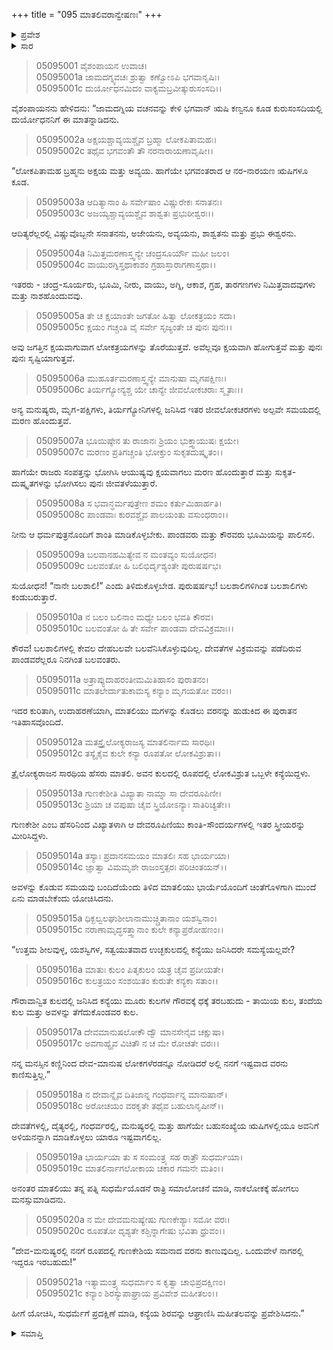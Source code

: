 +++
title = "095 ಮಾತಲಿವರಾನ್ವೇಷಣಃ"
+++

<details><summary>ಪ್ರವೇಶ</summary>


।।   ಓಂ ಓಂ ನಮೋ ನಾರಾಯಣಾಯ।।   ಶ್ರೀ ವೇದವ್ಯಾಸಾಯ ನಮಃ ।।

ಶ್ರೀ ಕೃಷ್ಣದ್ವೈಪಾಯನ ವೇದವ್ಯಾಸ ವಿರಚಿತ  

**ಶ್ರೀ ಮಹಾಭಾರತ**

**ಉದ್ಯೋಗ ಪರ್ವ**

**ಭಗವದ್ಯಾನ ಪರ್ವ**

**ಅಧ್ಯಾಯ 95**

</details>


<details><summary>ಸಾರ</summary>

ಋಷಿ ಕಣ್ವನು ದುರ್ಯೋಧನನಿಗೆ ವಿಷ್ಣುವಿನ ಮಹಾತ್ಮೆಯನ್ನು ವರ್ಣಿಸುತ್ತಾ “‘ನಾನೇ ಬಲಶಾಲಿ!’ ಎಂದು ತಿಳಿದುಕೊಳ್ಳಬೇಡ. ಬಲಶಾಲಿಗಳಿಗಿಂತ ಬಲಶಾಲಿಗಳು ಕಂಡುಬರುತ್ತಾರೆ. ಬಲಶಾಲಿಗಳಲ್ಲಿ ಕೇವಲ ದೇಹಬಲವೇ ಬಲವೆನಿಸಿಕೊಳ್ಳುವುದಿಲ್ಲ. ದೇವತೆಗಳ ವಿಕ್ರಮವನ್ನು ಪಡೆದಿರುವ ಪಾಂಡವರೆಲ್ಲರೂ ನಿನಗಿಂತ ಬಲವಂತರು” ಎಂದು ಹೇಳಿ ಮಾತಲಿಯ ವರಾನ್ವೇಷಣೆಯ ಕಥೆಯನ್ನು ಪ್ರಾರಂಭಿಸಿದುದು (1-11). ಇಂದ್ರನ ಸಾರಥಿ ಮಾತಲಿಯು ಮಗಳು ಗುಣಕೇಶಿಗೆ ದೇವಮಾನುಷ ಲೋಕಗಳಲ್ಲಿ ಅನುರೂಪ ವರನು ಯಾರೂ ಕಾಣುತ್ತಿಲ್ಲವೆಂದು ವರನನ್ನು ಹುಡುಕಲು ನಾಗಲೋಕಕ್ಕೆ ಹೊರಡುವುದು (12-21).

</details>



> 05095001 ವೈಶಂಪಾಯನ ಉವಾಚ।  
05095001a ಜಾಮದಗ್ನ್ಯವಚಃ ಶ್ರುತ್ವಾ ಕಣ್ವೋಽಪಿ ಭಗವಾನೃಷಿಃ।  
05095001c ದುರ್ಯೋಧನಮಿದಂ ವಾಕ್ಯಮಬ್ರವೀತ್ಕುರುಸಂಸದಿ।।

ವೈಶಂಪಾಯನನು ಹೇಳಿದನು: “ಜಾಮದಗ್ನಿಯ ವಚನವನ್ನು ಕೇಳಿ ಭಗವಾನ್ ಋಷಿ ಕಣ್ವನೂ ಕೂಡ ಕುರುಸಂಸದಿಯಲ್ಲಿ ದುರ್ಯೋಧನನಿಗೆ ಈ ಮಾತನ್ನಾಡಿದನು.

> 05095002a ಅಕ್ಷಯಶ್ಚಾವ್ಯಯಶ್ಚೈವ ಬ್ರಹ್ಮಾ ಲೋಕಪಿತಾಮಹಃ।  
05095002c ತಥೈವ ಭಗವಂತೌ ತೌ ನರನಾರಾಯಣಾವೃಷೀ।।

“ಲೋಕಪಿತಾಮಹ ಬ್ರಹ್ಮನು ಅಕ್ಷಯ ಮತ್ತು ಅವ್ಯಯ. ಹಾಗೆಯೇ ಭಗವಂತರಾದ ಆ ನರ-ನಾರಯಣ ಋಷಿಗಳೂ ಕೂಡ.

> 05095003a ಆದಿತ್ಯಾನಾಂ ಹಿ ಸರ್ವೇಷಾಂ ವಿಷ್ಣುರೇಕಃ ಸನಾತನಃ।  
05095003c ಅಜಯ್ಯಶ್ಚಾವ್ಯಯಶ್ಚೈವ ಶಾಶ್ವತಃ ಪ್ರಭುರೀಶ್ವರಃ।।

ಆದಿತ್ಯರೆಲ್ಲರಲ್ಲಿ ವಿಷ್ಣುವೊಬ್ಬನೇ ಸನಾತನನು, ಅಜೇಯನು, ಅವ್ಯಯನು, ಶಾಶ್ವತನು ಮತ್ತು ಪ್ರಭು ಈಶ್ವರನು.

> 05095004a ನಿಮಿತ್ತಮರಣಾಸ್ತ್ವನ್ಯೇ ಚಂದ್ರಸೂರ್ಯೌ ಮಹೀ ಜಲಂ।  
05095004c ವಾಯುರಗ್ನಿಸ್ತಥಾಕಾಶಂ ಗ್ರಹಾಸ್ತಾರಾಗಣಾಸ್ತಥಾ।।

ಇತರರು - ಚಂದ್ರ-ಸೂರ್ಯರು, ಭೂಮಿ, ನೀರು, ವಾಯು, ಅಗ್ನಿ, ಆಕಾಶ, ಗ್ರಹ, ತಾರಗಣಗಳು ನಿಮಿತ್ತವಾದವುಗಳು ಮತ್ತು ನಾಶಹೊಂದುವವು.

> 05095005a ತೇ ಚ ಕ್ಷಯಾಂತೇ ಜಗತೋ ಹಿತ್ವಾ ಲೋಕತ್ರಯಂ ಸದಾ।  
05095005c ಕ್ಷಯಂ ಗಚ್ಚಂತಿ ವೈ ಸರ್ವೇ ಸೃಜ್ಯಂತೇ ಚ ಪುನಃ ಪುನಃ।।

ಅವು ಜಗತ್ತಿನ ಕ್ಷಯವಾಗುವಾಗ ಲೋಕತ್ರಯಗಳನ್ನು ತೊರೆಯುತ್ತವೆ. ಅವೆಲ್ಲವೂ ಕ್ಷಯವಾಗಿ ಹೋಗುತ್ತವೆ ಮತ್ತು ಪುನಃ ಪುನಃ ಸೃಷ್ಟಿಯಾಗುತ್ತವೆ.

> 05095006a ಮುಹೂರ್ತಮರಣಾಸ್ತ್ವನ್ಯೇ ಮಾನುಷಾ ಮೃಗಪಕ್ಷಿಣಃ।   
05095006c ತಿರ್ಯಗ್ಯೋನ್ಯಶ್ಚ ಯೇ ಚಾನ್ಯೇ ಜೀವಲೋಕಚರಾಃ ಸ್ಮೃತಾಃ।।

ಅನ್ಯ ಮನುಷ್ಯರು, ಮೃಗ-ಪಕ್ಷಿಗಳು, ತಿರ್ಯಗ್ಯೋನಿಗಳಲ್ಲಿ ಜನಿಸಿದ ಇತರ ಜೀವಲೋಕಚರಗಳು ಅಲ್ಪವೇ ಸಮಯದಲ್ಲಿ ಮರಣ ಹೊಂದುತ್ತವೆ.

> 05095007a ಭೂಯಿಷ್ಠೇನ ತು ರಾಜಾನಃ ಶ್ರಿಯಂ ಭುಕ್ತ್ವಾಯುಷಃ ಕ್ಷಯೇ।  
05095007c ಮರಣಂ ಪ್ರತಿಗಚ್ಚಂತಿ ಭೋಕ್ತುಂ ಸುಕೃತದುಷ್ಕೃತಂ।।

ಹಾಗೆಯೇ ರಾಜರು ಸಂಪತ್ತನ್ನು ಭೋಗಿಸಿ ಆಯುಷ್ಯವು ಕ್ಷಯವಾಗಲು ಮರಣ ಹೊಂದುತ್ತಾರೆ ಮತ್ತು ಸುಕೃತ-ದುಷ್ಕೃತಗಳನ್ನು ಭೋಗಿಸಲು ಪುನಃ ಜೀವತಳೆಯುತ್ತಾರೆ.

> 05095008a ಸ ಭವಾನ್ಧರ್ಮಪುತ್ರೇಣ ಶಮಂ ಕರ್ತುಮಿಹಾರ್ಹತಿ।  
05095008c ಪಾಂಡವಾಃ ಕುರವಶ್ಚೈವ ಪಾಲಯಂತು ವಸುಂಧರಾಂ।।

ನೀನು ಆ ಧರ್ಮಪುತ್ರನೊಂದಿಗೆ ಶಾಂತಿ ಮಾಡಿಕೊಳ್ಳಬೇಕು. ಪಾಂಡವರು ಮತ್ತು ಕೌರವರು ಭೂಮಿಯನ್ನು ಪಾಲಿಸಲಿ.

> 05095009a ಬಲವಾನಹಮಿತ್ಯೇವ ನ ಮಂತವ್ಯಂ ಸುಯೋಧನ।  
05095009c ಬಲವಂತೋ ಹಿ ಬಲಿಭಿರ್ದೃಶ್ಯಂತೇ ಪುರುಷರ್ಷಭ।

ಸುಯೋಧನ! “ನಾನೇ ಬಲಶಾಲಿ!” ಎಂದು ತಿಳಿದುಕೊಳ್ಳಬೇಡ. ಪುರುಷರ್ಷಭ! ಬಲಶಾಲಿಗಳಿಗಿಂತ ಬಲಶಾಲಿಗಳು ಕಂಡುಬರುತ್ತಾರೆ.

> 05095010a ನ ಬಲಂ ಬಲಿನಾಂ ಮಧ್ಯೇ ಬಲಂ ಭವತಿ ಕೌರವ।  
05095010c ಬಲವಂತೋ ಹಿ ತೇ ಸರ್ವೇ ಪಾಂಡವಾ ದೇವವಿಕ್ರಮಾಃ।।

ಕೌರವ! ಬಲಶಾಲಿಗಳಲ್ಲಿ ಕೇವಲ ದೇಹಬಲವೇ ಬಲವೆನಿಸಿಕೊಳ್ಳುವುದಿಲ್ಲ. ದೇವತೆಗಳ ವಿಕ್ರಮವನ್ನು ಪಡೆದಿರುವ ಪಾಂಡವರೆಲ್ಲರೂ ನಿನಗಿಂತ ಬಲವಂತರು.

> 05095011a ಅತ್ರಾಪ್ಯುದಾಹರಂತೀಮಮಿತಿಹಾಸಂ ಪುರಾತನಂ।  
05095011c ಮಾತಲೇರ್ದಾತುಕಾಮಸ್ಯ ಕನ್ಯಾಂ ಮೃಗಯತೋ ವರಂ।।

ಇದರ ಕುರಿತಾಗಿ, ಉದಾಹರಣೆಯಾಗಿ, ಮಾತಲಿಯು ಮಗಳನ್ನು ಕೊಡಲು ವರನನ್ನು ಹುಡುಕಿದ ಈ ಪುರಾತನ ಇತಿಹಾಸವೊಂದಿದೆ.

> 05095012a ಮತಸ್ತ್ರೈಲೋಕ್ಯರಾಜಸ್ಯ ಮಾತಲಿರ್ನಾಮ ಸಾರಥಿಃ।   
05095012c ತಸ್ಯೈಕೈವ ಕುಲೇ ಕನ್ಯಾ ರೂಪತೋ ಲೋಕವಿಶ್ರುತಾ।।

ತ್ರೈಲೋಕ್ಯರಾಜನ ಸಾರಥಿಯ ಹೆಸರು ಮಾತಲಿ. ಅವನ ಕುಲದಲ್ಲಿ ರೂಪದಲ್ಲಿ ಲೋಕವಿಶ್ರುತ ಒಬ್ಬಳೇ ಕನ್ಯೆಯಿದ್ದಳು.

> 05095013a ಗುಣಕೇಶೀತಿ ವಿಖ್ಯಾತಾ ನಾಮ್ನಾ ಸಾ ದೇವರೂಪಿಣೀ।  
05095013c ಶ್ರಿಯಾ ಚ ವಪುಷಾ ಚೈವ ಸ್ತ್ರಿಯೋಽನ್ಯಾಃ ಸಾತಿರಿಚ್ಯತೇ।।

ಗುಣಕೇಶೀ ಎಂಬ ಹೆಸರಿನಿಂದ ವಿಖ್ಯಾತಳಾಗಿ ಆ ದೇವರೂಪಿಣಿಯು ಕಾಂತಿ-ಸೌಂದರ್ಯಗಳಲ್ಲಿ ಇತರ ಸ್ತ್ರೀಯರನ್ನು ಮೀರಿಸಿದ್ದಳು.

> 05095014a ತಸ್ಯಾಃ ಪ್ರದಾನಸಮಯಂ ಮಾತಲಿಃ ಸಹ ಭಾರ್ಯಯಾ।  
05095014c ಜ್ಞಾತ್ವಾ ವಿಮಮೃಶೇ ರಾಜಂಸ್ತತ್ಪರಃ ಪರಿಚಿಂತಯನ್।।

ಅವಳನ್ನು ಕೊಡುವ ಸಮಯವು ಬಂದಿದೆಯೆಂದು ತಿಳಿದ ಮಾತಲಿಯು ಭಾರ್ಯೆಯೊಂದಿಗೆ ಚಿಂತೆಗೊಳಗಾಗಿ ಮುಂದೆ ಏನು ಮಾಡಬೇಕೆಂದು ಯೋಚಿಸಿದನು.

> 05095015a ಧಿಕ್ಖಲ್ವಲಘುಶೀಲಾನಾಮುಚ್ಚ್ರಿತಾನಾಂ ಯಶಸ್ವಿನಾಂ।   
05095015c ನರಾಣಾಮೃದ್ಧಸತ್ತ್ವಾನಾಂ ಕುಲೇ ಕನ್ಯಾಪ್ರರೋಹಣಂ।।

“ಉತ್ತಮ ಶೀಲವುಳ್ಳ, ಯಶಸ್ವಿಗಳ, ಸತ್ವಯುತವಾದ ಉಚ್ಛಕುಲದಲ್ಲಿ ಕನ್ಯೆಯು ಜನಿಸಿದರೇ ಸಮಸ್ಯೆಯಲ್ಲವೇ?

> 05095016a ಮಾತುಃ ಕುಲಂ ಪಿತೃಕುಲಂ ಯತ್ರ ಚೈವ ಪ್ರದೀಯತೇ।  
05095016c ಕುಲತ್ರಯಂ ಸಂಶಯಿತಂ ಕುರುತೇ ಕನ್ಯಕಾ ಸತಾಂ।।

ಗೌರಾವಾನ್ವಿತ ಕುಲದಲ್ಲಿ ಜನಿಸಿದ ಕನ್ಯೆಯು ಮೂರು ಕುಲಗಳ ಗೌರವಕ್ಕೆ ಧಕ್ಕೆ ತರಬಹುದು - ತಾಯಿಯ ಕುಲ, ತಂದೆಯ ಕುಲ ಮತ್ತು ಅವಳನ್ನು ತೆಗೆದುಕೊಂಡವರ ಕುಲ.

> 05095017a ದೇವಮಾನುಷಲೋಕೌ ದ್ವೌ ಮಾನಸೇನೈವ ಚಕ್ಷುಷಾ।  
05095017c ಅವಗಾಹ್ಯೈವ ವಿಚಿತೌ ನ ಚ ಮೇ ರೋಚತೇ ವರಃ।।

ನನ್ನ ಮನಸ್ಸಿನ ಕಣ್ಣಿನಿಂದ ದೇವ-ಮಾನುಷ ಲೋಕಗಳೆರಡನ್ನೂ ನೋಡಿದರೆ ಅಲ್ಲಿ ನನಗೆ ಇಷ್ಟವಾದ ವರನು ಕಾಣಿಸುತ್ತಿಲ್ಲ.”

> 05095018a ನ ದೇವಾನ್ನೈವ ದಿತಿಜಾನ್ನ ಗಂಧರ್ವಾನ್ನ ಮಾನುಷಾನ್।   
05095018c ಅರೋಚಯಂ ವರಕೃತೇ ತಥೈವ ಬಹುಲಾನೃಷೀನ್।।

ದೇವತೆಗಳಲ್ಲಿ, ದೈತ್ಯರಲ್ಲಿ, ಗಂಧರ್ವರಲ್ಲಿ, ಮನುಷ್ಯರಲ್ಲಿ ಮತ್ತು ಹಾಗೆಯೇ ಬಹುಸಂಖ್ಯೆಯ ಋಷಿಗಳಲ್ಲಿಯೂ ಅವನಿಗೆ ಅಳಿಯನನ್ನಾಗಿ ಮಾಡಿಕೊಳ್ಳಲು ಯಾರೂ ಇಷ್ಟವಾಗಲಿಲ್ಲ.

> 05095019a ಭಾರ್ಯಯಾ ತು ಸ ಸಂಮಂತ್ರ್ಯ ಸಹ ರಾತ್ರೌ ಸುಧರ್ಮಯಾ।  
05095019c ಮಾತಲಿರ್ನಾಗಲೋಕಾಯ ಚಕಾರ ಗಮನೇ ಮತಿಂ।।

ಅನಂತರ ಮಾತಲಿಯು ತನ್ನ ಪತ್ನಿ ಸುಧರ್ಮೆಯೊಡನೆ ರಾತ್ರಿ ಸಮಾಲೋಚನೆ ಮಾಡಿ, ನಾಕಲೋಕಕ್ಕೆ ಹೋಗಲು ಮನಸ್ಸುಮಾಡಿದನು.

> 05095020a ನ ಮೇ ದೇವಮನುಷ್ಯೇಷು ಗುಣಕೇಶ್ಯಾಃ ಸಮೋ ವರಃ।  
05095020c ರೂಪತೋ ದೃಶ್ಯತೇ ಕಶ್ಚಿನ್ನಾಗೇಷು ಭವಿತಾ ಧ್ರುವಂ।।

“ದೇವ-ಮನುಷ್ಯರಲ್ಲಿ ನನಗೆ ರೂಪದಲ್ಲಿ ಗುಣಕೇಶಿಯ ಸಮನಾದ ವರನು ಕಾಣುವುದಿಲ್ಲ. ಒಂದುವೇಳೆ ನಾಗರಲ್ಲಿ ಇದ್ದರೂ ಇರಬಹುದು!”

> 05095021a ಇತ್ಯಾಮಂತ್ರ್ಯ ಸುಧರ್ಮಾಂ ಸ ಕೃತ್ವಾ ಚಾಭಿಪ್ರದಕ್ಷಿಣಂ।  
05095021c ಕನ್ಯಾಂ ಶಿರಸ್ಯುಪಾಘ್ರಾಯ ಪ್ರವಿವೇಶ ಮಹೀತಲಂ।।

ಹೀಗೆ ಯೋಚಿಸಿ, ಸುಧರ್ಮೆಗೆ ಪ್ರದಕ್ಷಿಣೆ ಮಾಡಿ, ಕನ್ಯೆಯ ಶಿರವನ್ನು ಆಘ್ರಾಣಿಸಿ ಮಹೀತಲವನ್ನು ಪ್ರವೇಶಿಸಿದನು.”

<details><summary>ಸಮಾಪ್ತಿ</summary>


ಇತಿ ಶ್ರೀ ಮಹಾಭಾರತೇ ಉದ್ಯೋಗ ಪರ್ವಣಿ ಭಗವದ್ಯಾನ ಪರ್ವಣಿ ಮಾತಲಿವರಾನ್ವೇಷಣೇ ಪಂಚನವತಿತಮೋಽಧ್ಯಾಯಃ।  
ಇದು ಶ್ರೀ ಮಹಾಭಾರತದಲ್ಲಿ ಉದ್ಯೋಗ ಪರ್ವದಲ್ಲಿ ಭಗವದ್ಯಾನ ಪರ್ವದಲ್ಲಿ ಮಾತಲಿವರಾನ್ವೇಷಣೆಯಲ್ಲಿ ತೊಂಭತ್ತೈದನೆಯ ಅಧ್ಯಾಯವು.



</details>
